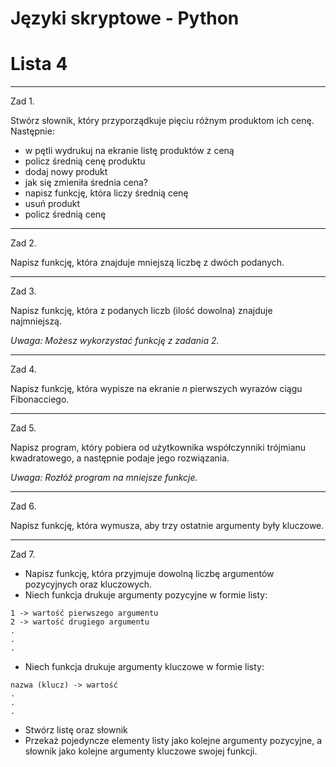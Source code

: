 # Języki skryptowe - Python
# Lista 4

---

Zad 1.

Stwórz słownik, który przyporządkuje pięciu różnym produktom ich cenę. Następnie:

* w pętli wydrukuj na ekranie listę produktów z ceną
* policz średnią cenę produktu
* dodaj nowy produkt
* jak się zmieniła średnia cena?
* napisz funkcję, która liczy średnią cenę
* usuń produkt
* policz średnią cenę

---

Zad 2.

Napisz funkcję, która znajduje mniejszą liczbę z dwóch podanych.

---

Zad 3.

Napisz funkcję, która z podanych liczb (ilość dowolna) znajduje najmniejszą.

*Uwaga: Możesz wykorzystać funkcję z zadania 2.*

---

Zad 4.

Napisz funkcję, która wypisze na ekranie *n* pierwszych wyrazów ciągu Fibonacciego.

---

Zad 5.

Napisz program, który pobiera od użytkownika współczynniki trójmianu kwadratowego, a następnie podaje jego rozwiązania.

*Uwaga: Rozłóż program na mniejsze funkcje.*

---

Zad 6.

Napisz funkcję, która wymusza, aby trzy ostatnie argumenty były kluczowe.

---

Zad 7.

* Napisz funkcję, która przyjmuje dowolną liczbę argumentów pozycyjnych oraz kluczowych.
* Niech funkcja drukuje argumenty pozycyjne w formie listy:
```
1 -> wartość pierwszego argumentu
2 -> wartość drugiego argumentu
.
.
.
```
* Niech funkcja drukuje argumenty kluczowe w formie listy:
```
nazwa (klucz) -> wartość
.
.
.
```
* Stwórz listę oraz słownik
* Przekaż pojedyncze elementy listy jako kolejne argumenty pozycyjne, a słownik jako kolejne argumenty kluczowe swojej funkcji.
